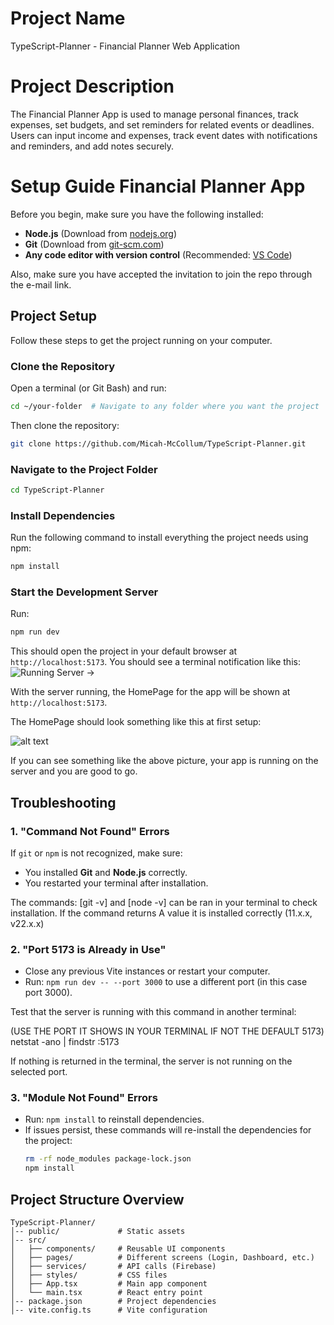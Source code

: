 # Project Name
TypeScript-Planner - Financial Planner Web Application

# Project Description
The Financial Planner App is used to manage personal finances, track expenses, set budgets, and set reminders for related events or deadlines.
Users can input income and expenses, track event dates with notifications and reminders, and add notes securely.

# Setup Guide Financial Planner App

Before you begin, make sure you have the following installed:

- **Node.js** (Download from [nodejs.org](https://nodejs.org))
- **Git** (Download from [git-scm.com](https://git-scm.com))
- **Any code editor with version control** (Recommended: [VS Code](https://code.visualstudio.com))

Also, make sure you have accepted the invitation to join the repo through the e-mail link.

## **Project Setup**

Follow these steps to get the project running on your computer.

### **Clone the Repository**

Open a terminal (or Git Bash) and run:

```bash
cd ~/your-folder  # Navigate to any folder where you want the project
```

Then clone the repository:

```bash
git clone https://github.com/Micah-McCollum/TypeScript-Planner.git
```

### **Navigate to the Project Folder**

```bash
cd TypeScript-Planner
```

### **Install Dependencies**

Run the following command to install everything the project needs using npm:

```bash
npm install
```

### **Start the Development Server**

Run:

```bash
npm run dev
```

This should open the project in your default browser at `http://localhost:5173`.
You should see a terminal notification like this:
![Running Server ->](image.png)


With the server running, the HomePage for the app will be shown at `http://localhost:5173`.

The HomePage should look something like this at first setup:

![alt text](image-1.png)



If you can see something like the above picture, your app is running on the server and you are good to go.

## Troubleshooting

### **1. "Command Not Found" Errors**

If `git` or `npm` is not recognized, make sure:

- You installed **Git** and **Node.js** correctly.
- You restarted your terminal after installation.

The commands: [git -v] and [node -v] can be ran in your terminal to check installation.
If the command returns A value it is installed correctly (11.x.x, v22.x.x)


### **2. "Port 5173 is Already in Use"**

- Close any previous Vite instances or restart your computer.
- Run: `npm run dev -- --port 3000` to use a different port (in this case port 3000).

Test that the server is running with this command in another terminal:

(USE THE PORT IT SHOWS IN YOUR TERMINAL IF NOT THE DEFAULT 5173)
netstat -ano | findstr :5173 

If nothing is returned in the terminal, the server is not running on the selected port. 

### **3. "Module Not Found" Errors**

- Run: `npm install` to reinstall dependencies.
- If issues persist, these commands will re-install the dependencies for the project:
  ```bash
  rm -rf node_modules package-lock.json
  npm install
  ```

##   **Project Structure Overview**

```
TypeScript-Planner/
│-- public/             # Static assets
│-- src/
│   ├── components/     # Reusable UI components
│   ├── pages/          # Different screens (Login, Dashboard, etc.)
│   ├── services/       # API calls (Firebase)
│   ├── styles/         # CSS files
│   ├── App.tsx         # Main app component
│   └── main.tsx        # React entry point
│-- package.json        # Project dependencies
│-- vite.config.ts      # Vite configuration
```


